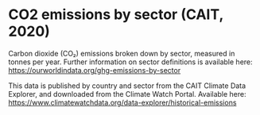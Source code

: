# CO2 emissions by sector (CAIT, 2020)

Carbon dioxide (CO₂) emissions broken down by sector, measured in tonnes per year. Further information on sector definitions is available here: https://ourworldindata.org/ghg-emissions-by-sector

This data is published by country and sector from the CAIT Climate Data Explorer, and downloaded from the Climate Watch Portal. Available here: https://www.climatewatchdata.org/data-explorer/historical-emissions